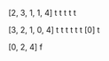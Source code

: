 [2, 3, 1, 1, 4]
    t  t
       t  t  t

[3, 2, 1, 0, 4]
    t  t  t
       t  t
          t
[0]
 t

[0, 2, 4]
    f